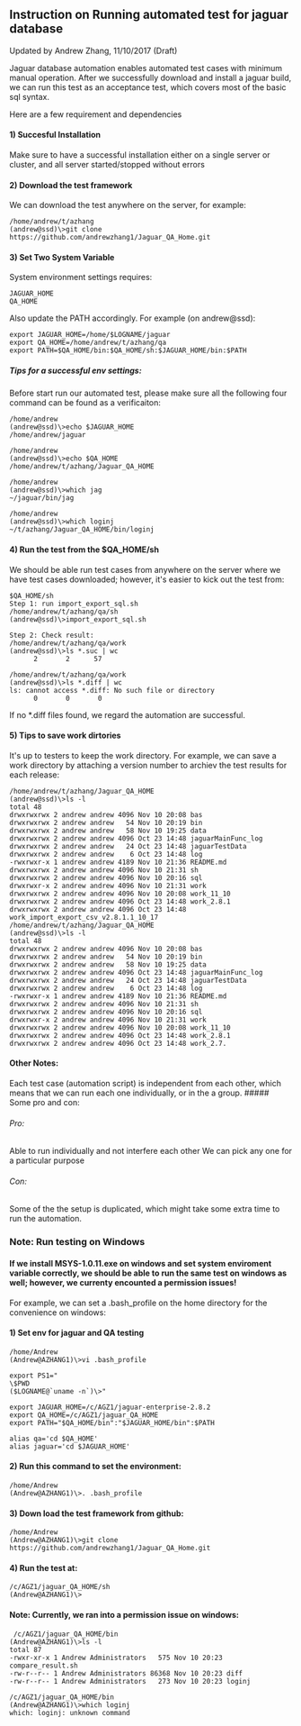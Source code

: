 ## Instruction on Running automated test for jaguar database
Updated by Andrew Zhang, 11/10/2017 (Draft)

Jaguar database automation enables automated test cases with minimum manual operation. 
After we successfully download and install a jaguar build, we can run this test
as an acceptance test, which covers most of the basic sql syntax.

Here are a few requirement and dependencies  
#### 1) Succesful Installation
Make sure to have a successful installation either on a single server or cluster, and all server started/stopped without errors 
#### 2) Download the test framework
We can download the test anywhere on the server, for example:

```
/home/andrew/t/azhang
(andrew@ssd)\>git clone https://github.com/andrewzhang1/Jaguar_QA_Home.git
```

#### 3) Set Two System Variable 
System environment settings requires: 
```
JAGUAR_HOME 
QA_HOME 
```

Also update the PATH accordingly. For example (on andrew@ssd): 
```
export JAGUAR_HOME=/home/$LOGNAME/jaguar
export QA_HOME=/home/andrew/t/azhang/qa
export PATH=$QA_HOME/bin:$QA_HOME/sh:$JAGUAR_HOME/bin:$PATH
```

##### Tips for a successful env settings:
Before start run our automated test, please make sure all the following four command can be found as a verificaiton:

```
/home/andrew
(andrew@ssd)\>echo $JAGUAR_HOME
/home/andrew/jaguar

/home/andrew
(andrew@ssd)\>echo $QA_HOME
/home/andrew/t/azhang/Jaguar_QA_HOME

/home/andrew
(andrew@ssd)\>which jag
~/jaguar/bin/jag

/home/andrew
(andrew@ssd)\>which loginj
~/t/azhang/Jaguar_QA_HOME/bin/loginj
```

#### 4) Run the test from the $QA_HOME/sh
We should be able run test cases from anywhere on the server where we have test cases downloaded; however, it's easier to kick out the test from:

```
$QA_HOME/sh 
Step 1: run import_export_sql.sh 
/home/andrew/t/azhang/qa/sh 
(andrew@ssd)\>import_export_sql.sh 
 
Step 2: Check result: 
/home/andrew/t/azhang/qa/work 
(andrew@ssd)\>ls *.suc | wc 
      2       2      57 
  
/home/andrew/t/azhang/qa/work 
(andrew@ssd)\>ls *.diff | wc 
ls: cannot access *.diff: No such file or directory 
      0       0       0 
```

If no *.diff files found, we regard the automation are successful. 

#### 5) Tips to save work dirtories

It's up to testers to keep the work directory. For example, we can save a work directory by attaching a version number to archiev the test results for each release:

```
/home/andrew/t/azhang/Jaguar_QA_HOME
(andrew@ssd)\>ls -l
total 48
drwxrwxrwx 2 andrew andrew 4096 Nov 10 20:08 bas
drwxrwxrwx 2 andrew andrew   54 Nov 10 20:19 bin
drwxrwxrwx 2 andrew andrew   58 Nov 10 19:25 data
drwxrwxrwx 2 andrew andrew 4096 Oct 23 14:48 jaguarMainFunc_log
drwxrwxrwx 2 andrew andrew   24 Oct 23 14:48 jaguarTestData
drwxrwxrwx 2 andrew andrew    6 Oct 23 14:48 log
-rwxrwxr-x 1 andrew andrew 4189 Nov 10 21:36 README.md
drwxrwxrwx 2 andrew andrew 4096 Nov 10 21:31 sh
drwxrwxrwx 2 andrew andrew 4096 Nov 10 20:16 sql
drwxrwxr-x 2 andrew andrew 4096 Nov 10 21:31 work
drwxrwxrwx 2 andrew andrew 4096 Nov 10 20:08 work_11_10
drwxrwxrwx 2 andrew andrew 4096 Oct 23 14:48 work_2.8.1
drwxrwxrwx 2 andrew andrew 4096 Oct 23 14:48 work_import_export_csv_v2.8.1.1_10_17
/home/andrew/t/azhang/Jaguar_QA_HOME
(andrew@ssd)\>ls -l
total 48
drwxrwxrwx 2 andrew andrew 4096 Nov 10 20:08 bas
drwxrwxrwx 2 andrew andrew   54 Nov 10 20:19 bin
drwxrwxrwx 2 andrew andrew   58 Nov 10 19:25 data
drwxrwxrwx 2 andrew andrew 4096 Oct 23 14:48 jaguarMainFunc_log
drwxrwxrwx 2 andrew andrew   24 Oct 23 14:48 jaguarTestData
drwxrwxrwx 2 andrew andrew    6 Oct 23 14:48 log
-rwxrwxr-x 1 andrew andrew 4189 Nov 10 21:36 README.md
drwxrwxrwx 2 andrew andrew 4096 Nov 10 21:31 sh
drwxrwxrwx 2 andrew andrew 4096 Nov 10 20:16 sql
drwxrwxr-x 2 andrew andrew 4096 Nov 10 21:31 work
drwxrwxrwx 2 andrew andrew 4096 Nov 10 20:08 work_11_10
drwxrwxrwx 2 andrew andrew 4096 Oct 23 14:48 work_2.8.1
drwxrwxrwx 2 andrew andrew 4096 Oct 23 14:48 work_2.7.

```


#### Other Notes: 
Each test case (automation script) is independent from each other, which means that we can run each one individually, or in the a group. ##### Some pro and con: 
###### Pro: 
Able to run individually and not interfere each other 
We can pick any one for a particular purpose  
###### Con: 
Some of the the setup is duplicated, which might take some extra time to run the automation. 
 
 
 
  
### Note: Run testing on Windows
#### If we install MSYS-1.0.11.exe on windows and set system enviroment variable correctly, we should be able to run the same test on windows as well; however, we currenty encounted a permission issues!

For example, we can set a .bash_profile on the home directory for the convenience on windows:

#### 1)  Set env for jaguar and QA testing
```
/home/Andrew
(Andrew@AZHANG1)\>vi .bash_profile

export PS1="
\$PWD
($LOGNAME@`uname -n`)\>"

export JAGUAR_HOME=/c/AGZ1/jaguar-enterprise-2.8.2
export QA_HOME=/c/AGZ1/jaguar_QA_HOME
export PATH="$QA_HOME/bin":"$JAGUAR_HOME/bin":$PATH

alias qa='cd $QA_HOME'
alias jaguar='cd $JAGUAR_HOME'
```

#### 2) Run this command to set the environment:
```
/home/Andrew
(Andrew@AZHANG1)\>. .bash_profile
```

#### 3) Down load the test framework from github:
```
/home/Andrew
(Andrew@AZHANG1)\>git clone https://github.com/andrewzhang1/Jaguar_QA_Home.git
```

#### 4) Run the test at:

```
/c/AGZ1/jaguar_QA_HOME/sh
(Andrew@AZHANG1)\>
```

#### Note: Currently, we ran into a permission issue on windows:
```
 /c/AGZ1/jaguar_QA_HOME/bin
(Andrew@AZHANG1)\>ls -l
total 87
-rwxr-xr-x 1 Andrew Administrators   575 Nov 10 20:23 compare_result.sh
-rw-r--r-- 1 Andrew Administrators 86368 Nov 10 20:23 diff
-rw-r--r-- 1 Andrew Administrators   273 Nov 10 20:23 loginj

/c/AGZ1/jaguar_QA_HOME/bin
(Andrew@AZHANG1)\>which loginj
which: loginj: unknown command
```
